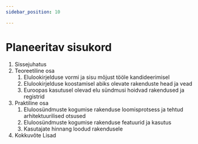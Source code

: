 ```yaml
---
sidebar_position: 10

---
```


# Planeeritav sisukord

1. Sissejuhatus
2. Teoreetiline osa
    1. Elulookirjelduse vormi ja sisu mõjust tööle kandideerimisel
    2. Elulookirjelduse koostamisel abiks olevate rakenduste head ja vead
    3. Euroopas kasutusel olevad elu sündmusi hoidvad rakendused ja registrid
3. Praktiline osa
    1. Eluloosündmuste kogumise rakenduse loomisprotsess ja tehtud arhitektuurilised otsused
    2. Eluloosündmuste kogumise rakenduse featuurid ja kasutus
    3. Kasutajate hinnang loodud rakendusele
4. Kokkuvõte
Lisad
